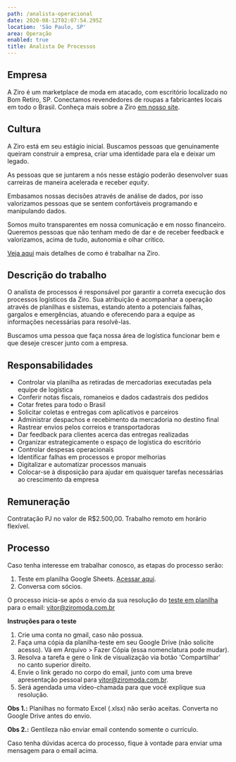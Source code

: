 ```yaml
---
path: /analista-operacional
date: 2020-08-12T02:07:54.295Z
location: 'São Paulo, SP'
area: Operação
enabled: true
title: Analista De Processos
---
```

## Empresa

A Ziro é um marketplace de moda em atacado, com escritório localizado no Bom Retiro, SP. Conectamos revendedores de roupas a fabricantes locais em todo o Brasil. Conheça mais sobre a Ziro <a href='https://ziro.com.br' target='_blank'>em nosso site</a>.

## Cultura

A Ziro está em seu estágio inicial. Buscamos pessoas que genuinamente queiram construir a empresa, criar uma identidade para ela e deixar um legado.

As pessoas que se juntarem a nós nesse estágio poderão desenvolver suas carreiras de maneira acelerada e receber _equity_.

Embasamos nossas decisões através de análise de dados, por isso valorizamos pessoas que se sentem confortáveis programando e manipulando dados.

Somos muito transparentes em nossa comunicação e em nosso financeiro. Queremos pessoas que não tenham medo de dar e de receber feedback e valorizamos, acima de tudo, autonomia e olhar crítico.

<a href='https://ziro.com.br/vagas/' target='_blank'>Veja aqui</a> mais detalhes de como é trabalhar na Ziro.

## Descrição do trabalho

O analista de processos é responsável por garantir a correta execução dos processos logísticos da Ziro. Sua atribuição é acompanhar a operação através de planilhas e sistemas, estando atento a potenciais falhas, gargalos e emergências, atuando e oferecendo para a equipe as informações necessárias para resolvê-las.

Buscamos uma pessoa que faça nossa área de logística funcionar bem e que deseje crescer junto com a empresa.

## Responsabilidades

* Controlar via planilha as retiradas de mercadorias executadas pela equipe de logística
* Conferir notas fiscais, romaneios e dados cadastrais dos pedidos
* Cotar fretes para todo o Brasil
* Solicitar coletas e entregas com aplicativos e parceiros
* Administrar despachos e recebimento da mercadoria no destino final
* Rastrear envios pelos correios e transportadoras
* Dar feedback para clientes acerca das entregas realizadas
* Organizar estrategicamente o espaço de logística do escritório
* Controlar despesas operacionais
* Identificar falhas em processos e propor melhorias
* Digitalizar e automatizar processos manuais
* Colocar-se à disposição para ajudar em quaisquer tarefas necessárias ao crescimento da empresa

## Remuneração

Contratação PJ no valor de R$2.500,00. Trabalho remoto em horário flexível.

## Processo

Caso tenha interesse em trabalhar conosco, as etapas do processo serão:

1. Teste em planilha Google Sheets. <a href='https://bit.ly/analista-processos' target='_blank'>Acessar aqui</a>.
2. Conversa com sócios.

O processo inicia-se após o envio da sua resolução do <a href='https://bit.ly/analista-processos' target='_blank'>teste em planilha</a> para o email: vitor@ziromoda.com.br

**Instruções para o teste**

1. Crie uma conta no gmail, caso não possua.
2. Faça uma cópia da planilha-teste em seu Google Drive (não solicite acesso). Vá em Arquivo > Fazer Cópia (essa nomenclatura pode mudar).
3. Resolva a tarefa e gere o link de visualização via botão 'Compartilhar' no canto superior direito.
4. Envie o link gerado no corpo do email, junto com uma breve apresentação pessoal para vitor@ziromoda.com.br.
5. Será agendada uma video-chamada para que você explique sua resolução.

**Obs 1.:** Planilhas no formato Excel (.xlsx) não serão aceitas. Converta no Google Drive antes do envio.

**Obs 2.:** Gentileza não enviar email contendo somente o currículo.

Caso tenha dúvidas acerca do processo, fique à vontade para enviar uma mensagem para o email acima.

